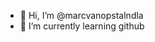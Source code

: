 - 👋 Hi, I’m @marcvanopstalndla
- 🌱 I’m currently learning github
<!---
- 💞️ I’m looking to collaborate on ...
- 📫 How to reach me ...


marcvanopstalndla/marcvanopstalndla is a ✨ special ✨ repository because its `README.md` (this file) appears on your GitHub profile.
You can click the Preview link to take a look at your changes.
--->
